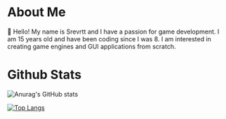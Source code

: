 # About Me
👋 Hello! My name is Srevrtt and I have a passion for game development. I am 15 years old and have been coding since I was 8. I am interested in creating game engines and GUI applications from scratch.

# Github Stats

![Anurag's GitHub stats](https://github-readme-stats.vercel.app/api?username=srevrtt&show_icons=true&theme=tokyonight&count_private=true&_commits=true)

[![Top Langs](https://github-readme-stats.vercel.app/api/top-langs/?username=srevrtt&langs_count=10&layout=compact&theme=tokyonight)](https://github.com/anuraghazra/github-readme-stats)
